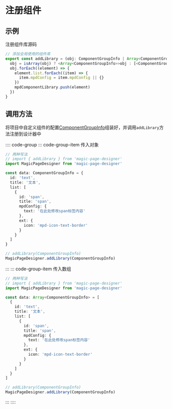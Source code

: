 # 注册组件

## 示例

注册组件库源码

```ts
// 添加全局使用的组件库
export const addLibrary = (obj: ComponentGroupInfo | Array<ComponentGroupInfo>) => {
  obj = isArray(obj) ? <Array<ComponentGroupInfo>>obj : [<ComponentGroupInfo>obj]
  obj.forEach((element) => {
    element.list.forEach((item) => {
      item.mpdConfig = item.mpdConfig || {}
    })
    mpdComponentLibrary.push(element)
  })
}
```

## 调用方法

将项目中自定义组件的配置[ComponentGroupInfo](./library-group.md)组装好，并调用`addLibrary`方法注册到设计器中

:::: code-group
::: code-group-item 传入对象

```ts
// 两种写法
// import { addLibrary } from 'magic-page-designer'
import MagicPageDesigner from 'magic-page-designer'

const data: ComponentGroupInfo = {
  id: 'text',
  title: '文本',
  list: [
    {
      id: 'span',
      title: 'span',
      mpdConfig: {
        text: '在此处修改span标签内容'
      },
      ext: {
        icon: 'mpd-icon-text-border'
      }
    }
  ]
}

// addLibrary(ComponentGroupInfo)
MagicPageDesigner.addLibrary(ComponentGroupInfo)
```

:::
::: code-group-item 传入数组

```ts
// 两种写法
// import { addLibrary } from 'magic-page-designer'
import MagicPageDesigner from 'magic-page-designer'

const data: Array<ComponentGroupInfo> = [
  {
    id: 'text',
    title: '文本',
    list: [
      {
        id: 'span',
        title: 'span',
        mpdConfig: {
          text: '在此处修改span标签内容'
        },
        ext: {
          icon: 'mpd-icon-text-border'
        }
      }
    ]
  }
]

// addLibrary(ComponentGroupInfo)
MagicPageDesigner.addLibrary(ComponentGroupInfo)
```

:::
::::

